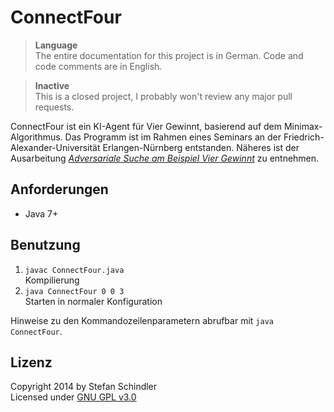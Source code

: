 # ConnectFour
> **Language**  
> The entire documentation for this project is in German. Code and code comments are in English.

> **Inactive**  
> This is a closed project, I probably won't review any major pull requests.

ConnectFour ist ein KI-Agent für Vier Gewinnt, basierend auf dem Minimax-Algorithmus. Das Programm ist im Rahmen eines Seminars an der Friedrich-Alexander-Universität Erlangen-Nürnberg entstanden. Näheres ist der Ausarbeitung *[Adversariale Suche am Beispiel Vier Gewinnt](https://kaloix.de/dl/Schindler-Stefan_Adversariale-Suche_Juni-2014.pdf)* zu entnehmen.

## Anforderungen
* Java 7+

## Benutzung
1. `javac ConnectFour.java`  
   Kompilierung
2. `java ConnectFour 0 0 3`  
   Starten in normaler Konfiguration

Hinweise zu den Kommandozeilenparametern abrufbar mit `java ConnectFour`.

## Lizenz
Copyright 2014 by Stefan Schindler  
Licensed under [GNU GPL v3.0](LICENSE.txt)

